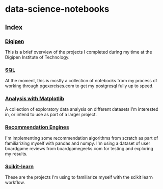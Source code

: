 # data-science-notebooks

## Index
### <a href='https://github.com/roboticminstrel/data-science-notebooks/tree/master/Digipen'>Digipen</a>
This is a brief overview of the projects I completed during my time at the Digipen Institute of Technology.

### <a href='https://github.com/roboticminstrel/data-science-notebooks/tree/master/SQL'>SQL</a>
At the moment, this is mostly a collection of notebooks from my process of working through pgexercises.com to get my postgresql fully up to speed. 

### <a href='https://github.com/roboticminstrel/data-science-notebooks/tree/master/Analysis%20with%20Matplotlib'>Analysis with Matplotlib</a>
A collection of exploratory data analysis on different datasets I'm interested in, or intend to use as part of a larger project.

### <a href='https://github.com/roboticminstrel/data-science-notebooks/tree/master/Recommendation%20Engines'>Recommendation Engines</a>
I'm implementing some recommendation algorithms from scratch as part of familiarizing myself with pandas and numpy. I'm using a dataset of user boardgame reviews from boardgamegeeks.com for testing and exploring my results. 

### <a href='https://github.com/roboticminstrel/data-science-notebooks/tree/master/Scikit-Learn'>Scikit-learn</a>
These are the projects I'm using to familiarize myself with the scikit learn workflow. 
